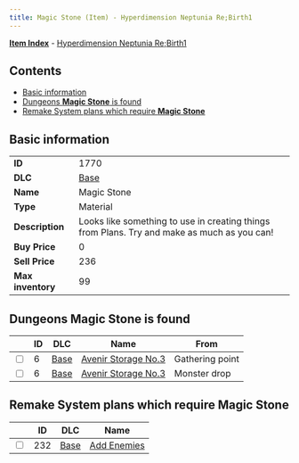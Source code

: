 ```yaml
---
title: Magic Stone (Item) - Hyperdimension Neptunia Re;Birth1
---
```


[**Item Index**](/neptunia/rb1/item/index.html) - [Hyperdimension Neptunia Re;Birth1](/neptunia/rb1)

## Contents

- [Basic information](#basic-information)
- [Dungeons **Magic Stone** is found](#dungeons-magic-stone-is-found)
- [Remake System plans which require **Magic Stone**](#remake-system-plans-which-require-magic-stone)

## Basic information

|   |   |
| -- | -- |
| **ID** | 1770 |
| **DLC** | [Base](/neptunia/rb1/dlc/1-base.html) |
| **Name** | Magic Stone |
| **Type** | Material |
| **Description** | Looks like something to use in creating things from Plans. Try and make as much as you can! |
| **Buy Price** | 0 |
| **Sell Price** | 236 |
| **Max inventory** | 99 |


## Dungeons **Magic Stone** is found

|    | ID | DLC | Name | From |
| -- | -- | --- | ---- | ---- |
| <input type="checkbox" id="rb1-dungeon-1-6" class="trackbox" /> | 6 | [Base](/neptunia/rb1/dlc/1-base.html) | [Avenir Storage No.3](/neptunia/rb1/dungeon/1-6-avenir-storage-no-3.html) | Gathering point |
| <input type="checkbox" id="rb1-dungeon-1-6" class="trackbox" /> | 6 | [Base](/neptunia/rb1/dlc/1-base.html) | [Avenir Storage No.3](/neptunia/rb1/dungeon/1-6-avenir-storage-no-3.html) | Monster drop |


## Remake System plans which require **Magic Stone**

|    | ID | DLC | Name |
| -- | -- | --- | ---- |
| <input type="checkbox" id="rb1-quest-1-232" class="trackbox" /> | 232 | [Base](/neptunia/rb1/dlc/1-base.html) | [Add Enemies](/neptunia/rb1/quest/1-232-add-enemies.html) |
